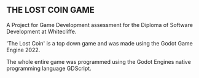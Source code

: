 ## THE LOST COIN GAME

A Project for Game Development assessment for the Diploma of Software Development at Whitecliffe. 

'The Lost Coin' is a top down game and was made using the Godot Game Engine 2022.

The whole entire game was programmed using the Godot Engines native programming language GDScript.
